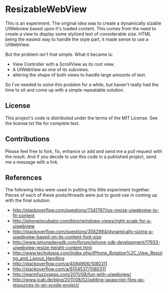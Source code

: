 ResizableWebView
================

This is an experiment.  The original idea was to create a dynamically sizable UIWebview 
based upon it's loaded content.  This comes from the need to create a view to display some
stylized text of considerable size.  HTML being the easiest way to handle the style part,
it made sense to use a UIWebView.

But the problem isn't that simple.  What it became is:

 * View Controller with a ScrollView as its root view.
 * A UIWebView as one of its subviews.
 * altering the shape of both views to handle large amounts of text.


So I've needed to solve this problem for a while, but haven't really had the time to sit 
and come up with a simple repeatable solution.

License
-------

This project's code is distributed under the terms of the MIT License.  See the
license.txt file for complete text.

Contributions
-------------

Please feel free to fork, fix, enhance or add and send me a pull request with the result. 
And if you decide to use this code in a published project, send me a message with a link.

References
----------

The following links were used in putting this little experiment together.  Pieces of each
of these posts/threads were put to good use in coming up with the final solution.

 * http://stackoverflow.com/questions/7341767/ios-resize-uiwebview-to-fit-content
 * http://iphoneincubator.com/blog/windows-views/right-scale-for-a-uiwebview
 * http://stackoverflow.com/questions/3582994/dynamically-sizing-a-uiwebview-based-on-its-content-font-size
 * http://www.iphonedevsdk.com/forum/iphone-sdk-development/17933-uiwebview-resize-height-content.html
 * http://www.techotopia.com/index.php/IPhone_Rotation%2C_View_Resizing_and_Layout_Handling
 * http://stackoverflow.com/a/4094906/1080311
 * http://stackoverflow.com/a/6104537/1080311
 * http://warmfuzzyapps.com/2011/08/fun-with-uiwebview/
 * http://www.icab.de/blog/2011/08/02/adding-javascript-files-as-resources-to-an-xcode-project/
 
